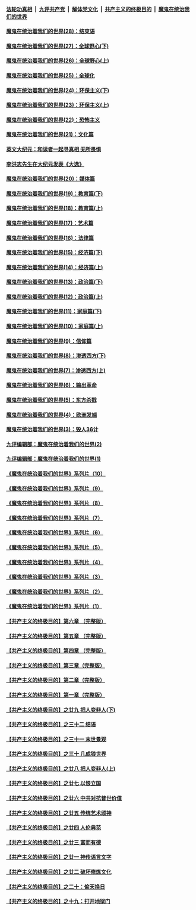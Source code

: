 

####  [法轮功真相](../../../../basic/blob/master/README.md?t=03271001) &nbsp;|&nbsp; [九评共产党](../../../../9ping.md/blob/master/README.md?t=03271001) &nbsp;|&nbsp; [解体党文化](../../../../jtdwh.md/blob/master/README.md?t=03271001)  &nbsp;|&nbsp; [共产主义的终极目的](../../../../gczydzjmd.md/blob/master/README.md?t=03271001) &nbsp;|&nbsp; [魔鬼在统治我们的世界](../../../../mgztzwmdsj.md/blob/master/README.md?t=03271001) 

#### [魔鬼在统治着我们的世界(28)：结束语](../pages/nsc422/n10936246.md?t=03271001) 

#### [魔鬼在统治着我们的世界(27)：全球野心(下)](../pages/nsc422/n10928319.md?t=03271001) 

#### [魔鬼在统治着我们的世界(26)：全球野心(上)](../pages/nsc422/n10900318.md?t=03271001) 

#### [魔鬼在统治着我们的世界(25)：全球化](../pages/nsc422/n10788205.md?t=03271001) 

#### [魔鬼在统治着我们的世界(24)：环保主义(下)](../pages/nsc422/n10695307.md?t=03271001) 

#### [魔鬼在统治着我们的世界(23)：环保主义(上)](../pages/nsc422/n10688613.md?t=03271001) 

#### [魔鬼在统治着我们的世界(22)：恐怖主义](../pages/nsc422/n10614727.md?t=03271001) 

#### [魔鬼在统治着我们的世界(21)：文化篇](../pages/nsc422/n10597706.md?t=03271001) 

#### [英文大纪元：和读者一起寻真相 无所畏惧](../pages/nsc422/n12542027.md?t=03271001) 

#### [李洪志先生在大纪元发表《大选》](../pages/nsc422/n12534746.md?t=03271001) 

#### [魔鬼在统治着我们的世界(20)：媒体篇](../pages/nsc422/n10586579.md?t=03271001) 

#### [魔鬼在统治着我们的世界(19)：教育篇(下)](../pages/nsc422/n10564808.md?t=03271001) 

#### [魔鬼在统治着我们的世界(18)：教育篇(上)](../pages/nsc422/n10526970.md?t=03271001) 

#### [魔鬼在统治着我们的世界(17)：艺术篇](../pages/nsc422/n10499093.md?t=03271001) 

#### [魔鬼在统治着我们的世界(16)：法律篇](../pages/nsc422/n10485969.md?t=03271001) 

#### [魔鬼在统治着我们的世界(15)：经济篇(下)](../pages/nsc422/n10469975.md?t=03271001) 

#### [魔鬼在统治着我们的世界(14)：经济篇(上)](../pages/nsc422/n10457370.md?t=03271001) 

#### [魔鬼在统治着我们的世界(13)：政治篇(下)](../pages/nsc422/n10448270.md?t=03271001) 

#### [魔鬼在统治着我们的世界(12)：政治篇(上)](../pages/nsc422/n10444576.md?t=03271001) 

#### [魔鬼在统治着我们的世界(11)：家庭篇(下)](../pages/nsc422/n10440961.md?t=03271001) 

#### [魔鬼在统治着我们的世界(10)：家庭篇(上)](../pages/nsc422/n10435448.md?t=03271001) 

#### [魔鬼在统治着我们的世界(9)：信仰篇](../pages/nsc422/n10432159.md?t=03271001) 

#### [魔鬼在统治着我们的世界(8)：渗透西方(下)](../pages/nsc422/n10429603.md?t=03271001) 

#### [魔鬼在统治着我们的世界(7)：渗透西方(上)](../pages/nsc422/n10426013.md?t=03271001) 

#### [魔鬼在统治着我们的世界(6)：输出革命](../pages/nsc422/n10421536.md?t=03271001) 

#### [魔鬼在统治着我们的世界(5)：东方杀戮](../pages/nsc422/n10417707.md?t=03271001) 

#### [魔鬼在统治着我们的世界(4)：欧洲发端](../pages/nsc422/n10414890.md?t=03271001) 

#### [魔鬼在统治着我们的世界(3)：毁人36计](../pages/nsc422/n10411583.md?t=03271001) 

#### [九评编辑部：魔鬼在统治着我们的世界(2)](../pages/nsc422/n10410036.md?t=03271001) 

#### [九评编辑部：魔鬼在统治着我们的世界(1)](../pages/nsc422/n10406825.md?t=03271001) 

#### [《魔鬼在统治着我们的世界》系列片（10）](../pages/nsc422/n12292670.md?t=03271001) 

#### [《魔鬼在统治着我们的世界》系列片（9）](../pages/nsc422/n12290859.md?t=03271001) 

#### [《魔鬼在统治着我们的世界》系列片（8）](../pages/nsc422/n12287445.md?t=03271001) 

#### [《魔鬼在统治着我们的世界》系列片（7）](../pages/nsc422/n12283425.md?t=03271001) 

#### [《魔鬼在统治着我们的世界》系列片（6）](../pages/nsc422/n12282314.md?t=03271001) 

#### [《魔鬼在统治着我们的世界》系列片（5）](../pages/nsc422/n12281419.md?t=03271001) 

#### [《魔鬼在统治着我们的世界》系列片（4）](../pages/nsc422/n12274024.md?t=03271001) 

#### [《魔鬼在统治着我们的世界》系列片（3）](../pages/nsc422/n12271322.md?t=03271001) 

#### [《魔鬼在统治着我们的世界》系列片（2）](../pages/nsc422/n12269049.md?t=03271001) 

#### [《魔鬼在统治着我们的世界》系列片（1）](../pages/nsc422/n12267575.md?t=03271001) 

#### [【共产主义的终极目的】第六章 （完整版）](../pages/nsc422/n11428913.md?t=03271001) 

#### [【共产主义的终极目的】第五章 （完整版）](../pages/nsc422/n11428912.md?t=03271001) 

#### [【共产主义的终极目的】第四章 （完整版）](../pages/nsc422/n11428907.md?t=03271001) 

#### [【共产主义的终极目的】第三章（完整版）](../pages/nsc422/n11428848.md?t=03271001) 

#### [【共产主义的终极目的】第二章（完整版）](../pages/nsc422/n11428831.md?t=03271001) 

#### [【共产主义的终极目的】第一章（完整版）](../pages/nsc422/n11417651.md?t=03271001) 

#### [【共产主义的终极目的】之廿九 把人变非人(下)](../pages/nsc422/n11344140.md?t=03271001) 

#### [【共产主义的终极目的】之三十二 结语](../pages/nsc422/n11360535.md?t=03271001) 

#### [【共产主义的终极目的】之三十一 末世景观](../pages/nsc422/n11351129.md?t=03271001) 

#### [【共产主义的终极目的】之三十 几成狼世界](../pages/nsc422/n11348280.md?t=03271001) 

#### [【共产主义的终极目的】之廿八 把人变非人(上)](../pages/nsc422/n11340492.md?t=03271001) 

#### [【共产主义的终极目的】之廿七 以恨立国](../pages/nsc422/n11336944.md?t=03271001) 

#### [【共产主义的终极目的】之廿六 中共对抗普世价值](../pages/nsc422/n11324785.md?t=03271001) 

#### [【共产主义的终极目的】之廿五 传统艺术颂神](../pages/nsc422/n11296396.md?t=03271001) 

#### [【共产主义的终极目的】之廿四 人伦典范](../pages/nsc422/n11296397.md?t=03271001) 

#### [【共产主义的终极目的】之廿三 富而有德](../pages/nsc422/n11283598.md?t=03271001) 

#### [【共产主义的终极目的】之廿一 神传语言文字](../pages/nsc422/n11263265.md?t=03271001) 

#### [【共产主义的终极目的】之廿二 破坏修炼文化](../pages/nsc422/n11245728.md?t=03271001) 

#### [【共产主义的终极目的】之二十：偷天换日](../pages/nsc422/n11238846.md?t=03271001) 

#### [【共产主义的终极目的】之十九：打开地狱门](../pages/nsc422/n11206376.md?t=03271001) 

